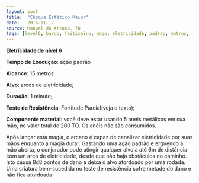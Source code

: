 ```yaml
---
layout: post
title:  "Choque Estático Maior"
date:   2016-11-17
source: Manual do Arcano. 70
tags: [level6, bardo, feiticeiro, mago, eletricidade, padrao, metros, minuto, fortitude, parcial, componente, dano]
---
```


**Eletrícidade de nível 6**

**Tempo de Execução**: ação padrão

**Alcance**: 15 metros;

**Alvo**: arcos de eletricidade;

**Duração**: 1 minuto;

**Teste de Resistência**: Fortitude Parcial(veja o texto);

**Componente material**: você deve estar usando 5 anéis metálicos em sua mão, 
no valor total de 200 TO. Os anéis não 
são consumidos.

Após lançar esta magia, o arcano é capaz de canalizar eletricidade por suas mãos enquanto a magia durar. Gastando 
uma ação padrão e erguendo a mão aberta, o conjurador pode atingir qualquer alvo a até 6m de distância com um arco 
de eletricidade, desde que não haja obstáculos no caminho. Isto causa 8d8 pontos de dano e deixa o alvo atordoado por 
uma rodada. Uma criatura bem-sucedida no teste de resistência sofre metade do  dano e não fica atordoada